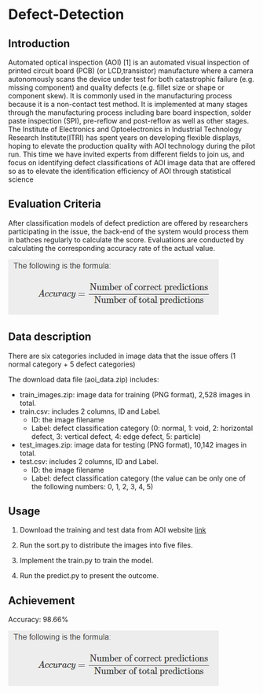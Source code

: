 # Defect-Detection

## Introduction

Automated optical inspection (AOI) [1] is an automated visual inspection of printed circuit board (PCB) (or LCD,transistor) manufacture where a camera autonomously scans the device under test for both catastrophic failure (e.g. missing component) and quality defects (e.g. fillet size or shape or component skew). It is commonly used in the manufacturing process because it is a non-contact test method. It is implemented at many stages through the manufacturing process including bare board inspection, solder paste inspection (SPI), pre-reflow and post-reflow as well as other stages. The Institute of Electronics and Optoelectronics in Industrial Technology Research Institute(ITRI) has spent years on developing flexible displays, hoping to elevate the production quality with AOI technology during the pilot run. This time we have invited experts from different fields to join us, and focus on identifying defect classifications of AOI image data that are offered so as to elevate the identification efficiency of AOI through statistical science

## Evaluation Criteria

After classification models of defect prediction are offered by researchers participating in the issue, the back-end of the system would process them in bathces regularly to calculate the score. Evaluations are conducted by calculating the corresponding accuracy rate of the actual value.

![image](https://github.com/liam0504/Defect-Detection/blob/main/Image/1636790981720.jpg)

## Data description
There are six categories included in image data that the issue offers (1 normal category + 5 defect categories)

The download data file (aoi_data.zip) includes:

- train_images.zip: image data for training (PNG format), 2,528 images in total.
- train.csv: includes 2 columns, ID and Label.
   - ID: the image filename
   - Label: defect classification category (0: normal, 1: void, 2: horizontal defect, 3: vertical defect, 4: edge defect, 5: particle)
- test_images.zip: image data for testing (PNG format), 10,142 images in total.
- test.csv: includes 2 columns, ID and Label.
   - ID: the image filename
   - Label: defect classification category (the value can be only one of the following numbers: 0, 1, 2, 3, 4, 5)


## Usage

1.	Download the training and test data from AOI website [link](https://aidea-web.tw/topic/a49e3f76-69c9-4a4a-bcfc-c882840b3f27)

2.	Run the sort.py to distribute the images into five files.

3. Implement the train.py to train the model.

4. Run the predict.py to present the outcome.

## Achievement

Accuracy: 98.66%

![image](https://github.com/liam0504/Defect-Detection/blob/main/Image/1636790981720.jpg)

